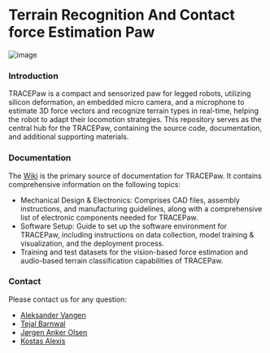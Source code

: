 # Terrain Recognition And Contact force Estimation Paw

![image](https://github.com/ntnu-arl/trace_paw/assets/64950661/13d85159-2d37-49a7-a97b-231a5325da27)

### Introduction
TRACEPaw is a compact and sensorized paw for legged robots, utilizing silicon deformation, an embedded micro camera, and a microphone to estimate 3D force vectors and recognize terrain types in real-time, helping the robot to adapt their locomotion strategies.
This repository serves as the central hub for the TRACEPaw, containing the source code, documentation, and additional supporting materials.

### Documentation
The [Wiki](https://github.com/ntnu-arl/trace_paw/wiki) is the primary source of documentation for TRACEPaw. It contains comprehensive information on the following topics:
- Mechanical Design & Electronics: Comprises CAD files, assembly instructions, and manufacturing guidelines, along with a comprehensive list of electronic components needed for TRACEPaw.
- Software Setup: Guide to set up the software environment for TRACEPaw, including instructions on data collection, model training & visualization, and the deployment process.
- Training and test datasets for the vision-based force estimation and audio-based terrain classification capabilities of TRACEPaw. 

### Contact
Please contact us for any question:
- [Aleksander Vangen](mailto:aleksandervangen@hotmail.no)
- [Tejal Barnwal](mailto:tejalbarnwal.iitb23@gmail.com)
- [Jørgen Anker Olsen](mailto:jorgen.a.olsen@gmail.com)
- [Kostas Alexis](mailto:konstantinos.alexis@ntnu.no)
